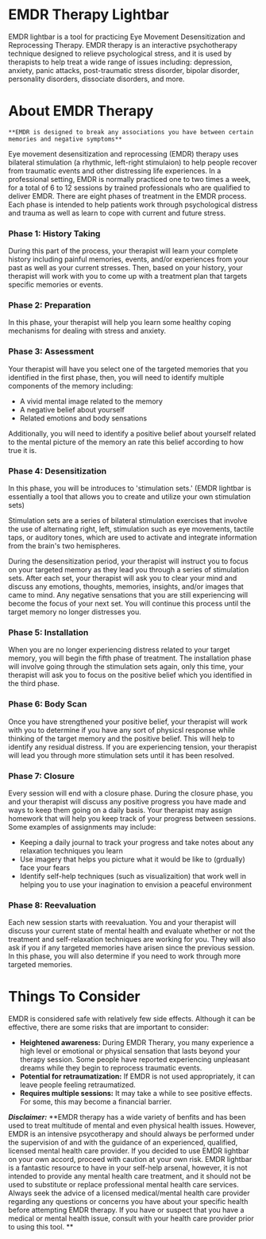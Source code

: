 # EMDR Therapy Lightbar

EMDR lightbar is a tool for practicing Eye Movement Desensitization and Reprocessing Therapy. EMDR therapy is an interactive psychotherapy technique designed to relieve psychological stress, and it is used by therapists to help treat a wide range of  issues including: depression, anxiety, panic attacks, post-traumatic stress disorder, bipolar disorder, personality disorders, dissociate disorders, and more.

# About EMDR Therapy
`**EMDR is designed to break any associations you have between certain memories and negative symptoms**`

Eye movement desensitization and reprocessing (EMDR) therapy uses bilateral stimulation (a rhythmic, left-right stimulaion) to help people recover from traumatic events and other distressing life experiences. In a professional setting, EMDR is normally practiced one to two times a week, for a total of 6 to 12 sessions by trained professionals who are qualified to deliver EMDR. There are eight phases of treatment in the EMDR process. Each phase is intended to help patients work through psychological distress and trauma as well as learn to cope with current and future stress.

### Phase 1: History Taking
During this part of the process, your therapist will learn your complete history including painful memories, events, and/or experiences from your past as well as your current stresses. Then, based on your history, your therapist will work with you to come up with a treatment plan that targets specific memories or events.

### Phase 2: Preparation
In this phase, your therapist will help you learn some healthy coping mechanisms for dealing with stress and anxiety.

### Phase 3: Assessment
Your therapist will have you select one of the targeted memories that you identified in the first phase, then, you will need to identify multiple components of the memory including:

* A vivid mental image related to the memory
* A negative belief about yourself
* Related emotions and body sensations

Additionally, you will need to identify a positive belief about yourself related to the mental picture of the memory an rate this belief according to how true it is.

### Phase 4: Desensitization
In this phase, you will be introduces to 'stimulation sets.' (EMDR lightbar is essentially a tool that allows you to create and utilize your own stimulation sets)

Stimulation sets are a series of bilateral stimulation exercises that involve the use of alternating right, left, stimulation such as eye movements, tactile taps, or auditory tones, which are used to activate and integrate information from the brain's two hemispheres.

During the desensitization period, your therapist will instruct you to focus on your targeted memory as they lead you through a series of stimulation sets. After each set, your therapist will ask you to clear your mind and discuss any emotions, thoughts, memories, insights, and/or images that came to mind. Any negative sensations that you are still experiencing will become the focus of your next set. You will continue this process until the target memory no longer distresses you.


### Phase 5: Installation
When you are no longer experiencing distress related to your target memory, you will begin the fifth phase of treatment. The installation phase will involve going through the stimulation sets again, only this time, your therapist will ask you to focus on the positive belief which you identified in the third phase. 

 ### Phase 6: Body Scan
 Once you have strengthened your positive belief, your therapist will work with you to determine if you have any sort of physicsl response while thinking of the target memory and the positive belief. This will help to identify any residual distress. If you are experiencing tension, your therapist will lead you through more stimulation sets until it has been resolved.
 
 ### Phase 7: Closure
 Every session will end with a closure phase. During the closure phase, you and your therapist will discuss any positive progress you have made and ways to keep them going on a daily basis. Your therapist may assign homework that will help you keep track of your progress between sessions. Some examples of assignments may include:
 
 * Keeping a daily journal to track your progress and take notes about any relaxation techniques you learn
 * Use imagery that helps you picture what it would be like to (grdually) face your fears
 * Identify self-help techniques (such as visualizaition) that work well in helping you to use your inagination to envision a peaceful environment

### Phase 8: Reevaluation
Each new session starts with reevaluation. You and your therapist will discuss your current state of mental health and evaluate whether or not the treatment and self-relaxation techniques are working for you. They will also ask if you if any targeted memories have arisen since the previous session. In this phase, you will also determine if you need to work through more targeted memories.
 
 
 # Things To Consider 
EMDR is considered safe with relatively few side effects. Although it can be effective, there are some risks that are important to consider:

 * **Heightened awareness:** During EMDR Therary, you many experience a high level or emotional or physical sensation that lasts beyond your therapy session. Some people have reported experiencing unpleasant dreams while they begin to reprocess traumatic events. 
* **Potential for retraumatization:** If EMDR is not used appropriately, it can leave people feeling retraumatized.
* **Requires multiple sessions:** It may take a while to see positive effects. For some, this may become a financial barrier.

***Disclaimer:***
 **EMDR therapy has a wide variety of benfits and has been used to treat multitude of mental and even physical health issues. However, EMDR is an intensive psycotherapy and should always be performed under the supervision of and with the guidance of an experienced, qualified, licensed mental health care provider. If you decided to use EMDR lightbar on your own accord, proceed with caution at your own risk. EMDR lightbar is a fantastic resource to have in your self-help arsenal, however, it is not intended to provide any mental health care treatment, and it should not be used to substitute or replace professional mental health care services. Always seek the advice of a licensed medical/mental health care provider regarding any questions or concerns you have about your specific health before attempting EMDR therapy. If you have or suspect that you have a medical or mental health issue, consult with your health care provider prior to using this tool. **
 
 
